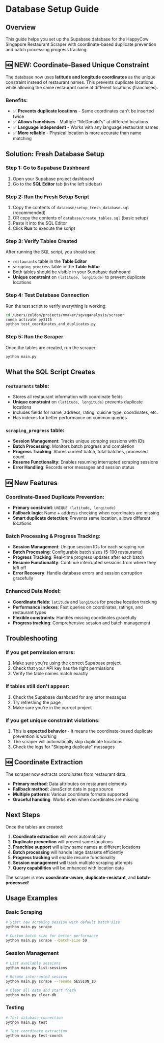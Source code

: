 # Database Setup Guide

## Overview
This guide helps you set up the Supabase database for the HappyCow Singapore Restaurant Scraper with coordinate-based duplicate prevention and batch processing progress tracking.

## 🆕 **NEW: Coordinate-Based Unique Constraint**

The database now uses **latitude and longitude coordinates** as the unique constraint instead of restaurant names. This prevents duplicate locations while allowing the same restaurant name at different locations (franchises).

### Benefits:
- ✅ **Prevents duplicate locations** - Same coordinates can't be inserted twice
- ✅ **Allows franchises** - Multiple "McDonald's" at different locations
- ✅ **Language independent** - Works with any language restaurant names
- ✅ **More reliable** - Physical location is more accurate than name matching

## Solution: Fresh Database Setup

### Step 1: Go to Supabase Dashboard
1. Open your Supabase project dashboard
2. Go to the **SQL Editor** tab (in the left sidebar)

### Step 2: Run the Fresh Setup Script
1. Copy the contents of `database/setup_fresh_database.sql` (recommended)
2. OR copy the contents of `database/create_tables.sql` (basic setup)
3. Paste it into the SQL Editor
4. Click **Run** to execute the script

### Step 3: Verify Tables Created
After running the SQL script, you should see:
- `restaurants` table in the **Table Editor**
- `scraping_progress` table in the **Table Editor**
- Both tables should be visible in your Supabase dashboard
- **Unique constraint** on `(latitude, longitude)` to prevent duplicate locations

### Step 4: Test Database Connection
Run the test script to verify everything is working:

```bash
cd /Users/zeldon/projects/mmaker/sgveganalysis/scraper
conda activate py3115
python test_coordinates_and_duplicates.py
```

### Step 5: Run the Scraper
Once the tables are created, run the scraper:

```bash
python main.py
```

## What the SQL Script Creates

### `restaurants` table:
- Stores all restaurant information with coordinate fields
- **Unique constraint** on `(latitude, longitude)` prevents duplicate locations
- Includes fields for name, address, rating, cuisine type, coordinates, etc.
- Has indexes for better performance on common queries

### `scraping_progress` table:
- **Session Management**: Tracks unique scraping sessions with IDs
- **Batch Processing**: Monitors batch progress and completion
- **Progress Tracking**: Stores current batch, total batches, processed count
- **Resume Functionality**: Enables resuming interrupted scraping sessions
- **Error Handling**: Records error messages and session status

## 🆕 **New Features**

### Coordinate-Based Duplicate Prevention:
- **Primary constraint**: `UNIQUE (latitude, longitude)`
- **Fallback logic**: Name + address checking when coordinates are missing
- **Smart duplicate detection**: Prevents same location, allows different locations

### Batch Processing & Progress Tracking:
- **Session Management**: Unique session IDs for each scraping run
- **Batch Processing**: Configurable batch sizes (5-100 restaurants)
- **Progress Tracking**: Real-time progress updates after each batch
- **Resume Functionality**: Continue interrupted sessions from where they left off
- **Error Recovery**: Handle database errors and session corruption gracefully

### Enhanced Data Model:
- **Coordinate fields**: `latitude` and `longitude` for precise location tracking
- **Performance indexes**: Fast queries on coordinates, ratings, and restaurant types
- **Flexible constraints**: Handles missing coordinates gracefully
- **Progress tracking**: Comprehensive session and batch management

## Troubleshooting

### If you get permission errors:
1. Make sure you're using the correct Supabase project
2. Check that your API key has the right permissions
3. Verify the table names match exactly

### If tables still don't appear:
1. Check the Supabase dashboard for any error messages
2. Try refreshing the page
3. Make sure you're in the correct project

### If you get unique constraint violations:
1. This is **expected behavior** - it means the coordinate-based duplicate prevention is working
2. The scraper will automatically skip duplicate locations
3. Check the logs for "Skipping duplicate" messages

## 🆕 **Coordinate Extraction**

The scraper now extracts coordinates from restaurant data:
- **Primary method**: Data attributes on restaurant elements
- **Fallback method**: JavaScript data in page source
- **Multiple patterns**: Various coordinate formats supported
- **Graceful handling**: Works even when coordinates are missing

## Next Steps

Once the tables are created:
1. **Coordinate extraction** will work automatically
2. **Duplicate prevention** will prevent same locations
3. **Franchise support** will allow same names at different locations
4. **Batch processing** will handle large datasets efficiently
5. **Progress tracking** will enable resume functionality
6. **Session management** will track multiple scraping attempts
7. **Query capabilities** will be enhanced with location data

The scraper is now **coordinate-aware**, **duplicate-resistant**, and **batch-processed**!

## Usage Examples

### Basic Scraping
```bash
# Start new scraping session with default batch size
python main.py scrape

# Custom batch size for better performance
python main.py scrape --batch-size 50
```

### Session Management
```bash
# List available sessions
python main.py list-sessions

# Resume interrupted session
python main.py scrape --resume SESSION_ID

# Clear all data and start fresh
python main.py clear-db
```

### Testing
```bash
# Test database connection
python main.py test

# Test coordinate extraction
python main.py test-coords
```
